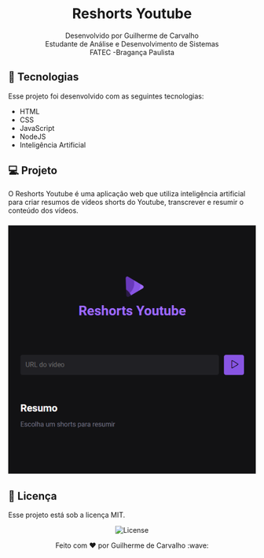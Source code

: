 <h1 align="center"> Reshorts Youtube </h1>

<p align="center">
Desenvolvido por Guilherme de Carvalho<br>Estudante de Análise e Desenvolvimento de Sistemas<br> FATEC -Bragança Paulista <br/>


## 🚀 Tecnologias

Esse projeto foi desenvolvido com as seguintes tecnologias:

- HTML
- CSS
- JavaScript
- NodeJS
- Inteligência Artificial

## 💻 Projeto

O Reshorts Youtube é uma aplicação web que utiliza inteligência artificial para criar resumos de vídeos shorts do Youtube, transcrever e resumir o conteúdo dos vídeos.
###
<img src="web/reshorts.png" alt="">

## :memo: Licença

Esse projeto está sob a licença MIT.
<p align="center">
  <img alt="License" src="https://img.shields.io/static/v1?label=license&message=MIT&color=49AA26&labelColor=000000">
</p>

<p align="center">
Feito com ♥ por Guilherme de Carvalho :wave: 
</p>

